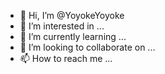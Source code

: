 - 👋 Hi, I’m @YoyokeYoyoke
- 👀 I’m interested in ...
- 🌱 I’m currently learning ...
- 💞️ I’m looking to collaborate on ...
- 📫 How to reach me ...

<!---
YoyokeYoyoke/YoyokeYoyoke is a ✨ special ✨ repository because its `README.md` (this file) appears on your GitHub profile.
You can click the Preview link to take a look at your changes.
--->
